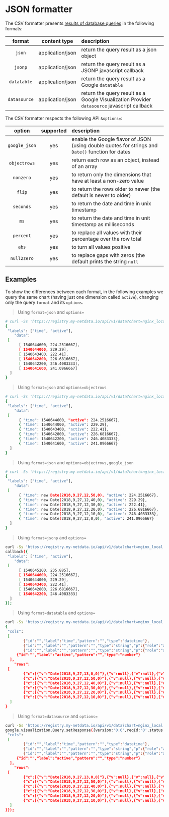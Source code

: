 <!--
title: "JSON formatter"
custom_edit_url: https://github.com/netdata/netdata/edit/master/web/api/formatters/json/README.md
-->

# JSON formatter

The CSV formatter presents [results of database queries](https://github.com/netdata/netdata/blob/master/web/api/queries/README.md) in the following formats:

| format       | content type     | description|
|:----:|:----------:|:----------|
| `json`       | application/json | return the query result as a json object|
| `jsonp`      | application/json | return the query result as a JSONP javascript callback|
| `datatable`  | application/json | return the query result as a Google `datatable`|
| `datasource` | application/json | return the query result as a Google Visualization Provider `datasource` javascript callback|

The CSV formatter respects the following API `&options=`:

| option        | supported | description|
|:----:|:-------:|:----------|
| `google_json` | yes       | enable the Google flavor of JSON (using double quotes for strings and `Date()` function for dates|
| `objectrows`  | yes       | return each row as an object, instead of an array|
| `nonzero`     | yes       | to return only the dimensions that have at least a non-zero value|
| `flip`        | yes       | to return the rows older to newer (the default is newer to older)|
| `seconds`     | yes       | to return the date and time in unix timestamp|
| `ms`          | yes       | to return the date and time in unit timestamp as milliseconds|
| `percent`     | yes       | to replace all values with their percentage over the row total|
| `abs`         | yes       | to turn all values positive|
| `null2zero`   | yes       | to replace gaps with zeros (the default prints the string `null`|

## Examples

To show the differences between each format, in the following examples we query the same
chart (having just one dimension called `active`), changing only the query `format` and its `options`.

> Using `format=json` and `options=`

```bash
# curl -Ss 'https://registry.my-netdata.io/api/v1/data?chart=nginx_local.connections&after=-3600&points=6&group=average&format=json&options='
{
 "labels": ["time", "active"],
    "data":
 [
      [ 1540644600, 224.2516667],
      [ 1540644000, 229.29],
      [ 1540643400, 222.41],
      [ 1540642800, 226.6816667],
      [ 1540642200, 246.4083333],
      [ 1540641600, 241.0966667]
  ]
}
```

> Using `format=json` and `options=objectrows`

```bash
# curl -Ss 'https://registry.my-netdata.io/api/v1/data?chart=nginx_local.connections&after=-3600&points=6&group=average&format=json&options=objectrows'
{
 "labels": ["time", "active"],
    "data":
 [
      { "time": 1540644600, "active": 224.2516667},
      { "time": 1540644000, "active": 229.29},
      { "time": 1540643400, "active": 222.41},
      { "time": 1540642800, "active": 226.6816667},
      { "time": 1540642200, "active": 246.4083333},
      { "time": 1540641600, "active": 241.0966667}
  ]
}
```

> Using `format=json` and `options=objectrows,google_json`

```bash
# curl -Ss 'https://registry.my-netdata.io/api/v1/data?chart=nginx_local.connections&after=-3600&points=6&group=average&formatjson&options=objectrows,google_json'
{
 "labels": ["time", "active"],
    "data":
 [
      { "time": new Date(2018,9,27,12,50,0), "active": 224.2516667},
      { "time": new Date(2018,9,27,12,40,0), "active": 229.29},
      { "time": new Date(2018,9,27,12,30,0), "active": 222.41},
      { "time": new Date(2018,9,27,12,20,0), "active": 226.6816667},
      { "time": new Date(2018,9,27,12,10,0), "active": 246.4083333},
      { "time": new Date(2018,9,27,12,0,0), "active": 241.0966667}
  ]
}
```

> Using `format=jsonp` and `options=`

```bash
curl -Ss 'https://registry.my-netdata.io/api/v1/data?chart=nginx_local.connections&after=-3600&points=6&group=average&formjsonp&options='
callback({
 "labels": ["time", "active"],
    "data":
 [
      [ 1540645200, 235.885],
      [ 1540644600, 224.2516667],
      [ 1540644000, 229.29],
      [ 1540643400, 222.41],
      [ 1540642800, 226.6816667],
      [ 1540642200, 246.4083333]
  ]
});
```

> Using `format=datatable` and `options=`

```bash
curl -Ss 'https://registry.my-netdata.io/api/v1/data?chart=nginx_local.connections&after=-3600&points=6&group=average&formdatatable&options='
{
 "cols":
 [
        {"id":"","label":"time","pattern":"","type":"datetime"},
        {"id":"","label":"","pattern":"","type":"string","p":{"role":"annotation"}},
        {"id":"","label":"","pattern":"","type":"string","p":{"role":"annotationText"}},
     {"id":"","label":"active","pattern":"","type":"number"}
  ],
    "rows":
 [
        {"c":[{"v":"Date(2018,9,27,13,0,0)"},{"v":null},{"v":null},{"v":235.885}]},
        {"c":[{"v":"Date(2018,9,27,12,50,0)"},{"v":null},{"v":null},{"v":224.2516667}]},
        {"c":[{"v":"Date(2018,9,27,12,40,0)"},{"v":null},{"v":null},{"v":229.29}]},
        {"c":[{"v":"Date(2018,9,27,12,30,0)"},{"v":null},{"v":null},{"v":222.41}]},
        {"c":[{"v":"Date(2018,9,27,12,20,0)"},{"v":null},{"v":null},{"v":226.6816667}]},
        {"c":[{"v":"Date(2018,9,27,12,10,0)"},{"v":null},{"v":null},{"v":246.4083333}]}
  ]
}
```

> Using `format=datasource` and `options=`

```bash
curl -Ss 'https://registry.my-netdata.io/api/v1/data?chart=nginx_local.connections&after=-3600&points=6&group=average&format=datasource&options='
google.visualization.Query.setResponse({version:'0.6',reqId:'0',status:'ok',sig:'1540645368',table:{
 "cols":
 [
        {"id":"","label":"time","pattern":"","type":"datetime"},
        {"id":"","label":"","pattern":"","type":"string","p":{"role":"annotation"}},
        {"id":"","label":"","pattern":"","type":"string","p":{"role":"annotationText"}},
     {"id":"","label":"active","pattern":"","type":"number"}
  ],
    "rows":
 [
        {"c":[{"v":"Date(2018,9,27,13,0,0)"},{"v":null},{"v":null},{"v":235.885}]},
        {"c":[{"v":"Date(2018,9,27,12,50,0)"},{"v":null},{"v":null},{"v":224.2516667}]},
        {"c":[{"v":"Date(2018,9,27,12,40,0)"},{"v":null},{"v":null},{"v":229.29}]},
        {"c":[{"v":"Date(2018,9,27,12,30,0)"},{"v":null},{"v":null},{"v":222.41}]},
        {"c":[{"v":"Date(2018,9,27,12,20,0)"},{"v":null},{"v":null},{"v":226.6816667}]},
        {"c":[{"v":"Date(2018,9,27,12,10,0)"},{"v":null},{"v":null},{"v":246.4083333}]}
  ]
}});
```


